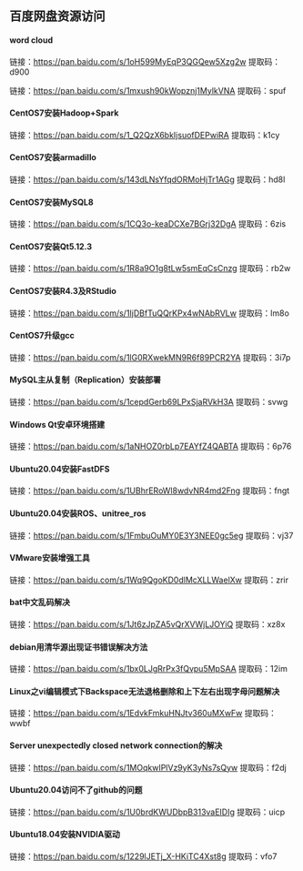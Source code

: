 ## 百度网盘资源访问

#### word cloud
链接：https://pan.baidu.com/s/1oH599MyEqP3QGQew5Xzg2w 
提取码：d900

链接：https://pan.baidu.com/s/1mxush90kWopznj1MylkVNA 
提取码：spuf

#### CentOS7安装Hadoop+Spark
链接：https://pan.baidu.com/s/1_Q2QzX6bkIjsuofDEPwiRA 
提取码：k1cy

#### CentOS7安装armadillo
链接：https://pan.baidu.com/s/143dLNsYfqdORMoHjTr1AGg 
提取码：hd8l

#### CentOS7安装MySQL8
链接：https://pan.baidu.com/s/1CQ3o-keaDCXe7BGrj32DgA 
提取码：6zis

#### CentOS7安装Qt5.12.3
链接：https://pan.baidu.com/s/1R8a9O1g8tLw5smEqCsCnzg 
提取码：rb2w

#### CentOS7安装R4.3及RStudio
链接：https://pan.baidu.com/s/1IjDBfTuQQrKPx4wNAbRVLw 
提取码：lm8o

#### CentOS7升级gcc
链接：https://pan.baidu.com/s/1lG0RXwekMN9R6f89PCR2YA 
提取码：3i7p

#### MySQL主从复制（Replication）安装部署
链接：https://pan.baidu.com/s/1cepdGerb69LPxSjaRVkH3A 
提取码：svwg

#### Windows Qt安卓环境搭建
链接：https://pan.baidu.com/s/1aNHOZ0rbLp7EAYfZ4QABTA 
提取码：6p76

#### Ubuntu20.04安装FastDFS
链接：https://pan.baidu.com/s/1UBhrERoWl8wdvNR4md2Fng 
提取码：fngt

#### Ubuntu20.04安装ROS、unitree_ros
链接：https://pan.baidu.com/s/1FmbuOuMY0E3Y3NEE0gc5eg 
提取码：vj37

#### VMware安装增强工具
链接：https://pan.baidu.com/s/1Wq9QgoKD0dlMcXLLWaelXw 
提取码：zrir

#### bat中文乱码解决
链接：https://pan.baidu.com/s/1Jt6zJpZA5vQrXVWjLJOYiQ 
提取码：xz8x

#### debian用清华源出现证书错误解决方法
链接：https://pan.baidu.com/s/1bx0LJgRrPx3fQvpu5MpSAA 
提取码：12im

#### Linux之vi编辑模式下Backspace无法退格删除和上下左右出现字母问题解决
链接：https://pan.baidu.com/s/1EdvkFmkuHNJtv360uMXwFw 
提取码：wwbf

#### Server unexpectedly closed network connection的解决
链接：https://pan.baidu.com/s/1MOqkwIPlVz9yK3yNs7sQyw 
提取码：f2dj

#### Ubuntu20.04访问不了github的问题
链接：https://pan.baidu.com/s/1U0brdKWUDbpB313vaEIDIg 
提取码：uicp

#### Ubuntu18.04安装NVIDIA驱动
链接：https://pan.baidu.com/s/1229lJETj_X-HKiTC4Xst8g 
提取码：vfo7

